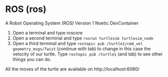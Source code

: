 
# ROS (ros)

A Robot Operating System (ROS) Version 1 Noetic DevContainer

1. Open a terminal and type roscore
2. Open a second terminal and type `rosrun turtlesim turtlesim_node`
3. Open a third terminal and type `rostopic pub /turtle1/cmd_vel geometry_msgs/Twist` (continue with tab) to change in this case the velocity of our turtle. Type `rostopic pub /turtle1` (and tab) to see other things you can do.

All the moves of the turtle are available on http://localhost:6080/